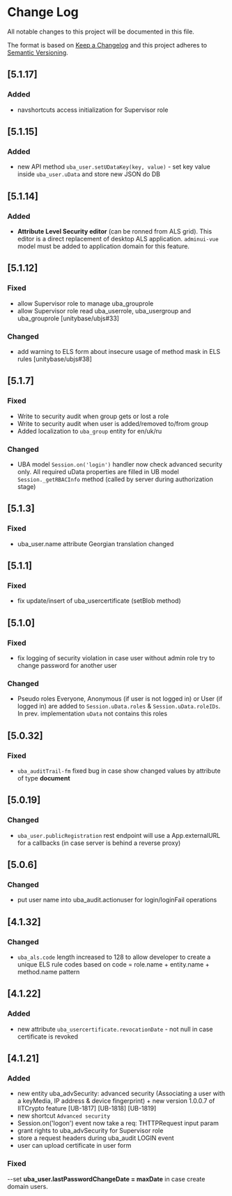 # Change Log
All notable changes to this project will be documented in this file.

The format is based on [Keep a Changelog](http://keepachangelog.com/)
and this project adheres to [Semantic Versioning](http://semver.org/).

## [5.1.17]
### Added
 - navshortcuts access initialization for Supervisor role
 
## [5.1.15]
### Added
 - new API method `uba_user.setUDataKey(key, value)` - set key value inside `uba_user.uData` and store new JSON do DB
 
## [5.1.14]
### Added
 - **Attribute Level Security editor** (can be ronned from ALS grid).
 This editor is a direct replacement of desktop ALS application.
 `adminui-vue` model must be added to application domain for this feature.

## [5.1.12]
### Fixed
 - allow Supervisor role to manage uba_grouprole
 - allow Supervisor role read uba_userrole, uba_usergroup and uba_grouprole [unitybase/ubjs#33]
 
### Changed
 - add warning to ELS form about insecure usage of method mask in ELS rules [unitybase/ubjs#38]

## [5.1.7]
### Fixed
- Write to security audit when group gets or lost a role
- Write to security audit when user is added/removed to/from group
- Added localization to `uba_group` entity for en/uk/ru

### Changed
 - UBA model `Session.on('login')` handler now check advanced security only. All required uData properties 
 are filled in UB model `Session._getRBACInfo` method (called by server during authorization stage) 

## [5.1.3]
### Fixed
 - uba_user.name attribute Georgian translation changed

## [5.1.1]
### Fixed 
 - fix update/insert of uba_usercertificate (setBlob method)

## [5.1.0]
### Fixed 
 - fix logging of security violation in case user without admin role try
 to change password for another user

### Changed
 - Pseudo roles Everyone, Anonymous (if user is not logged in) or User (if logged in)
  are added to `Session.uData.roles` & `Session.uData.roleIDs`. In prev. implementation `uData` not contains this roles

## [5.0.32]
### Fixed
- `uba_auditTrail-fm` fixed bug in case show changed values by attribute of type **document**

## [5.0.19]
### Changed
- `uba_user.publicRegistration` rest endpoint will use a App.externalURL  for a callbacks (in case server is behind a reverse proxy)

## [5.0.6]
### Changed
- put user name into uba_audit.actionuser for login/loginFail operations

## [4.1.32]
### Changed
- `uba_als.code` length increased to 128 to allow developer to create a unique ELS rule codes based on code = role.name + entity.name + method.name pattern

## [4.1.22]
### Added
- new attribute `uba_usercertificate.revocationDate` - not null in case certificate is revoked

## [4.1.21]
### Added
- new entity uba_advSecurity: advanced security (Associating a user with a keyMedia, IP address & device fingerprint) + new version 1.0.0.7 of IITCrypto feature [UB-1817] [UB-1818] [UB-1819]
- new shortcut `Advanced security`
- Session.on('logon') event now take a req: THTTPRequest input param
- grant rights to uba_advSecurity for Supervisor role
- store a request headers during uba_audit LOGIN event
- user can upload certificate in user form 

### Fixed
--set **uba_user.lastPasswordChangeDate = maxDate** in case create domain users.
